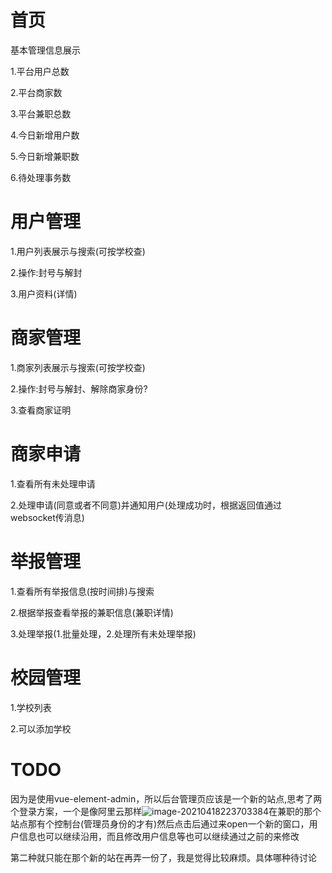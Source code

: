 # 首页

基本管理信息展示

1.平台用户总数

2.平台商家数

3.平台兼职总数

4.今日新增用户数

5.今日新增兼职数

6.待处理事务数






# 用户管理

1.用户列表展示与搜索(可按学校查)

2.操作:封号与解封

3.用户资料(详情)



# 商家管理

1.商家列表展示与搜索(可按学校查)

2.操作:封号与解封、解除商家身份?

3.查看商家证明



# 商家申请

1.查看所有未处理申请

2.处理申请(同意或者不同意)并通知用户(处理成功时，根据返回值通过websocket传消息)



# 举报管理

1.查看所有举报信息(按时间排)与搜索

2.根据举报查看举报的兼职信息(兼职详情)

3.处理举报(1.批量处理，2.处理所有未处理举报)



# 校园管理

1.学校列表

2.可以添加学校





# TODO

因为是使用vue-element-admin，所以后台管理页应该是一个新的站点,思考了两个登录方案，一个是像阿里云那样![image-20210418223703384](C:\Users\ssy\AppData\Roaming\Typora\typora-user-images\image-20210418223703384.png)在兼职的那个站点那有个控制台(管理员身份的才有)然后点击后通过来open一个新的窗口，用户信息也可以继续沿用，而且修改用户信息等也可以继续通过之前的来修改



第二种就只能在那个新的站在再弄一份了，我是觉得比较麻烦。具体哪种待讨论